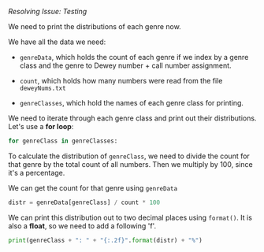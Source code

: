<!--title={Print Our Distributions}-->
<!--badges={Python:23}-->
<!--concepts={For Loops.md,String Formatting.md}-->

*Resolving Issue: Testing*

We need to print the distributions of each genre now.

We have all the data we need:

* `genreData`, which holds the count of each genre if we index by a genre class and the genre to Dewey number + call number assignment.

* `count`, which holds how many numbers were read from the file `deweyNums.txt`

* `genreClasses`, which hold the names of each genre class for printing.

We need to iterate through each genre class and print out their distributions. Let's use a **for loop**:

```python
for genreClass in genreClasses:
```

To calculate the distribution of `genreClass`, we need to divide the count for that genre by the total count of all numbers. Then we multiply by 100, since it's a percentage.

We can get the count for that genre using `genreData`

```python
distr = genreData[genreClass] / count * 100
```

We can print this distribution out to two decimal places using `format()`. It is also a **float**, so we need to add a following 'f'.

```python
print(genreClass + ": " + "{:.2f}".format(distr) + "%")
```

